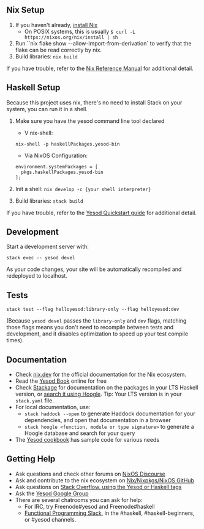 ## Nix Setup

1. If you haven't already, [install Nix](https://nixos.org/download/)
	* On POSIX systems, this is usually `$ curl -L https://nixos.org/nix/install | sh`
2. Run ``nix flake show --allow-import-from-derivation` to verify that the flake can be read correctly by nix.
3. Build libraries: `nix build`

If you have trouble, refer to the [Nix Reference Manual](https://hydra.nixos.org/build/275163694/download/1/manual/introduction.html) for additional detail.

## Haskell Setup

Because this project uses nix, there's no need to install Stack on your system, you can run it in a shell.
1. Make sure you have the yesod command line tool declared
	* V nix-shell:

	```
	nix-shell -p haskellPackages.yesod-bin
	```

	* Via NixOS Configuration:

	```
	environment.systemPackages = [
      pkgs.haskellPackages.yesod-bin
    ];
	```

2. Init a shell: `nix develop -c {your shell interpreter}`
3. Build libraries: `stack build`

If you have trouble, refer to the [Yesod Quickstart guide](https://www.yesodweb.com/page/quickstart) for additional detail.

## Development

Start a development server with:

```
stack exec -- yesod devel
```

As your code changes, your site will be automatically recompiled and redeployed to localhost.

## Tests

```
stack test --flag helloyesod:library-only --flag helloyesod:dev
```

(Because `yesod devel` passes the `library-only` and `dev` flags, matching those flags means you don't need to recompile between tests and development, and it disables optimization to speed up your test compile times).

## Documentation

* Check [nix.dev](https://nix.dev/) for the official documentation for the Nix ecosystem.
* Read the [Yesod Book](https://www.yesodweb.com/book) online for free
* Check [Stackage](http://stackage.org/) for documentation on the packages in your LTS Haskell version, or [search it using Hoogle](https://www.stackage.org/lts/hoogle?q=). Tip: Your LTS version is in your `stack.yaml` file.
* For local documentation, use:
	* `stack haddock --open` to generate Haddock documentation for your dependencies, and open that documentation in a browser
	* `stack hoogle <function, module or type signature>` to generate a Hoogle database and search for your query
* The [Yesod cookbook](https://github.com/yesodweb/yesod-cookbook) has sample code for various needs

## Getting Help

* Ask questions and check other forums on [NixOS Discourse](https://discourse.nixos.org/)
* Ask and contribute to the nix ecosystem on [Nix/Nixpkgs/NixOS GitHub](https://github.com/NixOS/)
* Ask questions on [Stack Overflow, using the Yesod or Haskell tags](https://stackoverflow.com/questions/tagged/yesod+haskell)
* Ask the [Yesod Google Group](https://groups.google.com/forum/#!forum/yesodweb)
* There are several chatrooms you can ask for help:
	* For IRC, try Freenode#yesod and Freenode#haskell
	* [Functional Programming Slack](https://fpchat-invite.herokuapp.com/), in the #haskell, #haskell-beginners, or #yesod channels.
